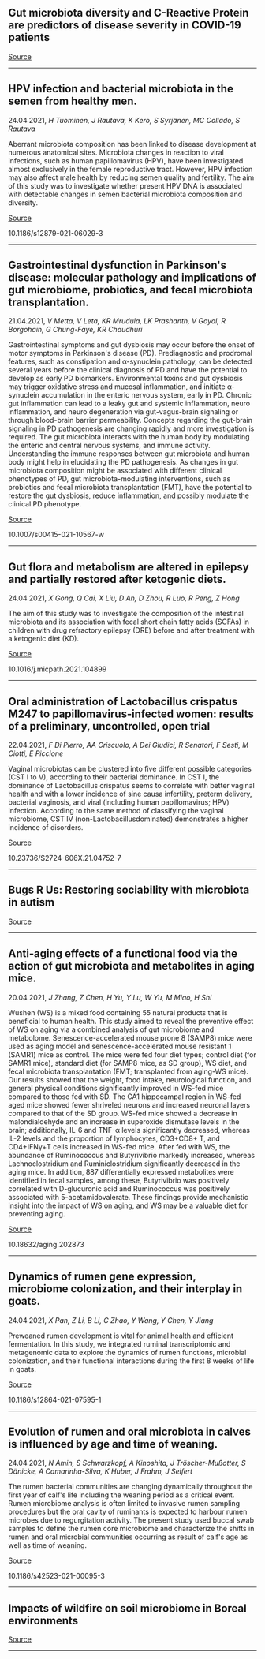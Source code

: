 ## Gut microbiota diversity and C-Reactive Protein are predictors of disease severity in COVID-19 patients

[Source](https://www.biorxiv.org/content/10.1101/2021.04.20.440658v1.full)

---

## HPV infection and bacterial microbiota in the semen from healthy men.
 24.04.2021, _H Tuominen, J Rautava, K Kero, S Syrjänen, MC Collado, S Rautava_


Aberrant microbiota composition has been linked to disease development at numerous anatomical sites. Microbiota changes in reaction to viral infections, such as human papillomavirus (HPV), have been investigated almost exclusively in the female reproductive tract. However, HPV infection may also affect male health by reducing semen quality and fertility. The aim of this study was to investigate whether present HPV DNA is associated with detectable changes in semen bacterial microbiota composition and diversity.

[Source](https://link.springer.com/article/10.1186/s12879-021-06029-3#Sec2)

10.1186/s12879-021-06029-3

---

## Gastrointestinal dysfunction in Parkinson's disease: molecular pathology and implications of gut microbiome, probiotics, and fecal microbiota transplantation.
 21.04.2021, _V Metta, V Leta, KR Mrudula, LK Prashanth, V Goyal, R Borgohain, G Chung-Faye, KR Chaudhuri_


Gastrointestinal symptoms and gut dysbiosis may occur before the onset of motor symptoms in Parkinson's disease (PD). Prediagnostic and prodromal features, such as constipation and α-synuclein pathology, can be detected several years before the clinical diagnosis of PD and have the potential to develop as early PD biomarkers. Environmental toxins and gut dysbiosis may trigger oxidative stress and mucosal inflammation, and initiate α-synuclein accumulation in the enteric nervous system, early in PD. Chronic gut inflammation can lead to a leaky gut and systemic inflammation, neuro inflammation, and neuro degeneration via gut-vagus-brain signaling or through blood-brain barrier permeability. Concepts regarding the gut-brain signaling in PD pathogenesis are changing rapidly and more investigation is required. The gut microbiota interacts with the human body by modulating the enteric and central nervous systems, and immune activity. Understanding the immune responses between gut microbiota and human body might help in elucidating the PD pathogenesis. As changes in gut microbiota composition might be associated with different clinical phenotypes of PD, gut microbiota-modulating interventions, such as probiotics and fecal microbiota transplantation (FMT), have the potential to restore the gut dysbiosis, reduce inflammation, and possibly modulate the clinical PD phenotype.

[Source](https://link.springer.com/article/10.1007/s00415-021-10567-w)

10.1007/s00415-021-10567-w

---

## Gut flora and metabolism are altered in epilepsy and partially restored after ketogenic diets.
 24.04.2021, _X Gong, Q Cai, X Liu, D An, D Zhou, R Luo, R Peng, Z Hong_


The aim of this study was to investigate the composition of the intestinal microbiota and its association with fecal short chain fatty acids (SCFAs) in children with drug refractory epilepsy (DRE) before and after treatment with a ketogenic diet (KD).

[Source](https://www.sciencedirect.com/science/article/pii/S0882401021001716?casa_token=-JpoiVJUym8AAAAA:6J4k1ZkoF7vJ0zfA-JciLGispGR3rdWDli598sngLTh28VBG_m584t7cZojs8YEf77e5vDde4fg#bib4)

10.1016/j.micpath.2021.104899

---

## Oral administration of Lactobacillus crispatus M247 to papillomavirus-infected women: results of a preliminary, uncontrolled, open trial
 22.04.2021, _F Di Pierro, AA Criscuolo, A Dei Giudici, R Senatori, F Sesti, M Ciotti, E Piccione_


Vaginal microbiotas can be clustered into five different possible categories (CST I to V), according to their bacterial dominance. In CST I, the dominance of Lactobacillus crispatus seems to correlate with better vaginal health and with a lower incidence of sine causa infertility, preterm delivery, bacterial vaginosis, and viral (including human papillomavirus; HPV) infection. According to the same method of classifying the vaginal microbiome, CST IV (non-Lactobacillusdominated) demonstrates a higher incidence of disorders.

[Source](https://pubmed.ncbi.nlm.nih.gov/33876901/)

10.23736/S2724-606X.21.04752-7

---

## Bugs R Us: Restoring sociability with microbiota in autism

[Source](https://www.sciencedirect.com/science/article/pii/S2666379121000720)

---

## Anti-aging effects of a functional food via the action of gut microbiota and metabolites in aging mice.
 20.04.2021, _J Zhang, Z Chen, H Yu, Y Lu, W Yu, M Miao, H Shi_


Wushen (WS) is a mixed food containing 55 natural products that is beneficial to human health. This study aimed to reveal the preventive effect of WS on aging via a combined analysis of gut microbiome and metabolome. Senescence-accelerated mouse prone 8 (SAMP8) mice were used as aging model and senescence-accelerated mouse resistant 1 (SAMR1) mice as control. The mice were fed four diet types; control diet (for SAMR1 mice), standard diet (for SAMP8 mice, as SD group), WS diet, and fecal microbiota transplantation (FMT; transplanted from aging-WS mice). Our results showed that the weight, food intake, neurological function, and general physical conditions significantly improved in WS-fed mice compared to those fed with SD. The CA1 hippocampal region in WS-fed aged mice showed fewer shriveled neurons and increased neuronal layers compared to that of the SD group. WS-fed mice showed a decrease in malondialdehyde and an increase in superoxide dismutase levels in the brain; additionally, IL-6 and TNF-α levels significantly decreased, whereas IL-2 levels and the proportion of lymphocytes, CD3+CD8+ T, and CD4+IFNγ+T cells increased in WS-fed mice. After fed with WS, the abundance of Ruminococcus and Butyrivibrio markedly increased, whereas Lachnoclostridium and Ruminiclostridium significantly decreased in the aging mice. In addition, 887 differentially expressed metabolites were identified in fecal samples, among these, Butyrivibrio was positively correlated with D-glucuronic acid and Ruminococcus was positively associated with 5-acetamidovalerate. These findings provide mechanistic insight into the impact of WS on aging, and WS may be a valuable diet for preventing aging.

[Source](https://www.aging-us.com/article/202873/text)

10.18632/aging.202873

---

## Dynamics of rumen gene expression, microbiome colonization, and their interplay in goats.
 24.04.2021, _X Pan, Z Li, B Li, C Zhao, Y Wang, Y Chen, Y Jiang_


Preweaned rumen development is vital for animal health and efficient fermentation. In this study, we integrated ruminal transcriptomic and metagenomic data to explore the dynamics of rumen functions, microbial colonization, and their functional interactions during the first 8 weeks of life in goats.

[Source](https://link.springer.com/article/10.1186/s12864-021-07595-1)

10.1186/s12864-021-07595-1

---

## Evolution of rumen and oral microbiota in calves is influenced by age and time of weaning.
 24.04.2021, _N Amin, S Schwarzkopf, A Kinoshita, J Tröscher-Mußotter, S Dänicke, A Camarinha-Silva, K Huber, J Frahm, J Seifert_


The rumen bacterial communities are changing dynamically throughout the first year of calf's life including the weaning period as a critical event. Rumen microbiome analysis is often limited to invasive rumen sampling procedures but the oral cavity of ruminants is expected to harbour rumen microbes due to regurgitation activity. The present study used buccal swab samples to define the rumen core microbiome and characterize the shifts in rumen and oral microbial communities occurring as result of calf's age as well as time of weaning.

[Source](https://link.springer.com/article/10.1186/s42523-021-00095-3)

10.1186/s42523-021-00095-3

---

## Impacts of wildfire on soil microbiome in Boreal environments

[Source](https://www.sciencedirect.com/science/article/pii/S2468584421000301)

---

